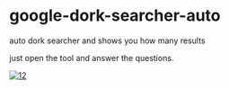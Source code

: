 # google-dork-searcher-auto
auto dork searcher and shows you how many results 

just open the tool and answer the questions.


<a href="https://ibb.co/mTfKBGt"><img src="https://i.ibb.co/mTfKBGt/12.png" alt="12" border="0"></a>
